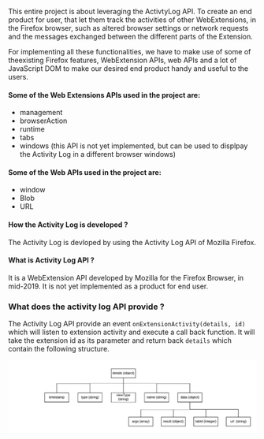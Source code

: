 This entire project is about leveraging the ActivtyLog API. To create an end product for user, that let them track the activities of other WebExtensions, in the Firefox browser, such as altered browser settings or network requests and the
messages exchanged between the different parts of the Extension.

For implementing all these functionalities, we have to make use of some of theexisting Firefox features, WebExtension APIs, web APIs and a lot of JavaScript DOM to make our desired end product handy and useful to the users.

#### Some of the Web Extensions APIs used in the project are:

* management
* browserAction
* runtime
* tabs
* windows (this API is not yet implemented, but can be used to displpay the Activity Log in a different browser windows)

#### Some of the Web APIs used in the project are:

* window
* Blob
* URL

#### How the Activity Log is developed ?

The Activity Log is devloped by using the Activity Log API of Mozilla Firefox.

#### What is Activity Log API ?

It is a WebExtension API developed by Mozilla for the Firefox Browser, in mid-2019. It is not yet implemented as a product for end user.

### What does the activity log API provide ?

The Activity Log API provide an event `onExtensionActivity(details, id)` which will listen to extension activity and execute a call back function. It will take the extension id as its parameter and return back `details` which contain the following structure.

![parameter diagram](presentations/parmeter%20diagram%20of%20activity%20log%20event%20.jpeg)








